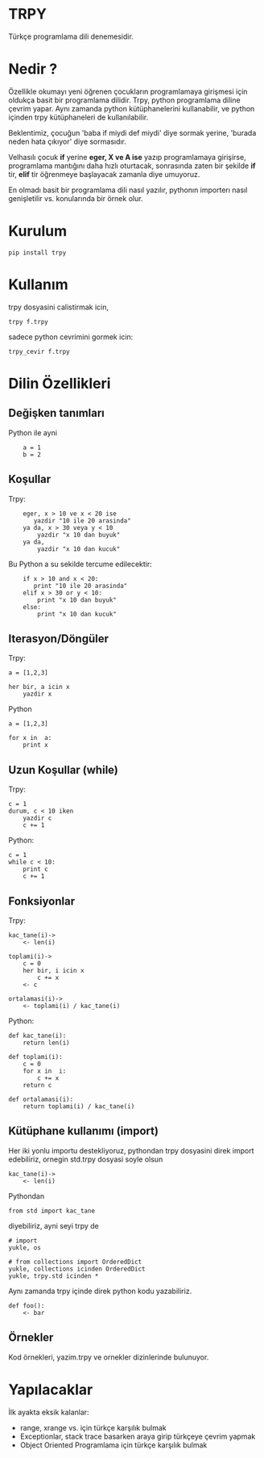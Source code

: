 
TRPY
================
Türkçe programlama dili denemesidir.

Nedir ?
================
Özellikle okumayı yeni öğrenen çocukların programlamaya girişmesi için oldukça basit bir programlama dilidir. Trpy, python programlama diline çevrim yapar. Aynı zamanda python kütüphanelerini kullanabilir, ve python içinden trpy kütüphaneleri de kullanılabilir.

Beklentimiz, çocuğun 'baba if miydi def miydi' diye sormak yerine, 'burada neden hata çıkıyor' diye sormasıdır.

Velhasılı çocuk __if__ yerine __eger, X ve A ise__ yazıp programlamaya girişirse, programlama mantığını daha hızlı oturtacak, sonrasında zaten bir şekilde __if__ tir, __elif__ tir öğrenmeye başlayacak zamanla diye umuyoruz.

En olmadı basit bir programlama dili nasıl yazılır, pythonın importerı nasıl genişletilir vs. konularında bir örnek olur.


Kurulum
================
```pip install trpy```

Kullanım
================

trpy dosyasini calistirmak icin,

```trpy f.trpy```

sadece python cevrimini gormek icin:

```trpy_cevir f.trpy```

Dilin Özellikleri
================

Değişken tanımları
-------------------
Python ile ayni

```
    a = 1
    b = 2
```

Koşullar
------------------
Trpy:
```
    eger, x > 10 ve x < 20 ise
       yazdir "10 ile 20 arasinda"
    ya da, x > 30 veya y < 10
        yazdir "x 10 dan buyuk"
    ya da,
        yazdir "x 10 dan kucuk"
```

Bu Python a su sekilde tercume edilecektir:
```
    if x > 10 and x < 20:
       print "10 ile 20 arasinda"
    elif x > 30 or y < 10:
        print "x 10 dan buyuk"
    else:
        print "x 10 dan kucuk"
```

Iterasyon/Döngüler
-------------------
Trpy:
```
a = [1,2,3]

her bir, a icin x
    yazdir x
```

Python
```
a = [1,2,3]

for x in  a:
    print x
```

Uzun Koşullar (while)
----------------------

Trpy:

```
c = 1
durum, c < 10 iken
    yazdir c
    c += 1
```

Python:

```
c = 1
while c < 10:
    print c
    c += 1
```

Fonksiyonlar
--------------------

Trpy:
```
kac_tane(i)->
    <- len(i)

toplami(i)->
    c = 0
    her bir, i icin x
        c += x
    <- c

ortalamasi(i)->
    <- toplami(i) / kac_tane(i)
```

Python:

```
def kac_tane(i):
    return len(i)

def toplami(i):
    c = 0
    for x in  i:
        c += x
    return c

def ortalamasi(i):
    return toplami(i) / kac_tane(i)
```

Kütüphane kullanımı (import)
--------------------------------------

Her iki yonlu importu destekliyoruz, pythondan trpy dosyasini direk import edebiliriz,
ornegin std.trpy dosyasi soyle olsun

```
kac_tane(i)->
    <- len(i)
```

Pythondan

```
from std import kac_tane
```

diyebiliriz, ayni seyi trpy de

```
# import
yukle, os

# from collections import OrderedDict
yukle, collections icinden OrderedDict
yukle, trpy.std icinden *
```

Aynı zamanda trpy içinde direk python kodu yazabiliriz.

```
def foo():
    <- bar
```

Örnekler
-----------
Kod örnekleri, yazim.trpy ve ornekler dizinlerinde bulunuyor.

Yapılacaklar
===================

İlk ayakta eksik kalanlar:

- range, xrange vs. için türkçe karşılık bulmak
- Exceptionlar, stack trace basarken araya girip türkçeye çevrim yapmak
- Object Oriented Programlama için türkçe karşılık bulmak
